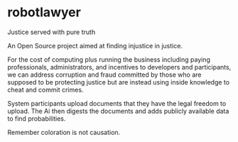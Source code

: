 # robotlawyer
Justice served with pure truth

An Open Source project aimed at finding injustice in justice. 

For the cost of computing plus running the business including paying professionals, administrators, and incentives to developers and participants, we can address corruption and fraud committed by those who are supposed to be protecting justice but are instead using inside knowledge to cheat and commit crimes.

System participants upload documents that they have the legal freedom to upload. The Ai then digests the documents and adds publicly available data to find probabilities. 

Remember coloration is not causation.
